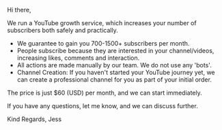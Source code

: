 Hi there,

We run a YouTube growth service, which increases your number of subscribers both safely and practically.

- We guarantee to gain you 700-1500+ subscribers per month.
- People subscribe because they are interested in your channel/videos, increasing likes, comments and interaction.
- All actions are made manually by our team. We do not use any 'bots'.
- Channel Creation: If you haven't started your YouTube journey yet, we can create a professional channel for you as part of your initial order.

The price is just $60 (USD) per month, and we can start immediately.

If you have any questions, let me know, and we can discuss further.

Kind Regards,
Jess